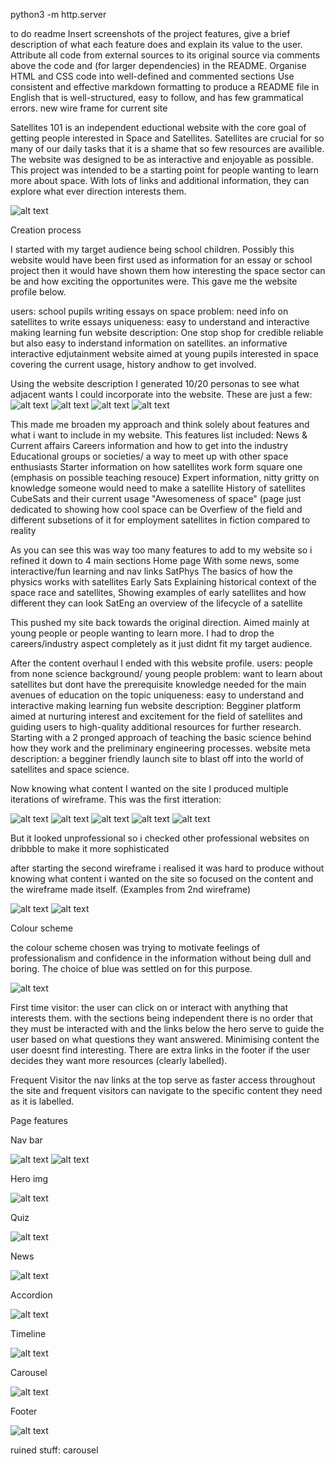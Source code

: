 python3 -m http.server



to do
readme
	Insert screenshots of the project features, give a brief description of what each feature does and explain its value to the user.
  Attribute all code from external sources to its original source via comments above the code and (for larger dependencies) in the README.
  Organise HTML and CSS code into well-defined and commented sections
  Use consistent and effective markdown formatting to produce a README file in English that is well-structured, easy to follow, and has few grammatical errors.
  new wire frame for current site


Satellites 101 is an independent eductional website with the core goal of getting people interested in Space and Satellites. Satellites are crucial for so many of our daily tasks that it is a shame that so few resources are availible. The website was designed to be as interactive and enjoyable as possible. This project was intended to be a starting point for people wanting to learn more about space. With lots of links and additional information, they can explore what ever direction interests them. 

![alt text](https://github.com/JakCrane/Assignment-1/blob/main/site-screenshot.PNG?raw=true)

Creation process

I started with my target audience being school children. Possibly this website would have been first used as information for an essay or school project then it would have shown them how interesting the space sector can be and how exciting the opportunites were. This gave me the website profile below.

 users: school pupils writing essays on space
 problem: need info on satellites to write essays
 uniqueness: easy to understand and interactive making learning fun
 website description: One stop shop for credible reliable but also easy to inderstand information on satellites. an informative interactive edjutainment website aimed at young pupils interested in space covering the current usage, history andhow to get involved.

Using the website description I generated 10/20 personas to see what adjacent wants I could incorporate into the website. These are just a few:
![alt text](https://github.com/JakCrane/Assignment-1/blob/main/user-persona%20(1).png?raw=true)
![alt text](https://github.com/JakCrane/Assignment-1/blob/main/user-persona%20(4).png?raw=true)
![alt text](https://github.com/JakCrane/Assignment-1/blob/main/user-persona%20(6).png?raw=true)
![alt text](https://github.com/JakCrane/Assignment-1/blob/main/user-persona%20(7).png?raw=true)

This made me broaden my approach and think solely about features and what i want to include in my website. This features list included:
 News & Current affairs
 Careers information and how to get into the industry
 Educational groups or societies/ a way to meet up with other space enthusiasts
 Starter information on how satellites work form square one (emphasis on possible teaching resouce)
 Expert information, nitty gritty on knowledge someone would need to make a satellite
 History of satellites
 CubeSats and their current usage
 "Awesomeness of space" (page just dedicated to showing how cool space can be
 Overfiew of the field and different subsetions of it for employment
 satellites in fiction compared to reality

As you can see this was way too many features to add to my website so i refined it down to 4 main sections
 Home page
  With some news, some interactive/fun learning and nav links
 SatPhys
  The basics of how the physics works with satellites
 Early Sats
  Explaining historical context of the space race and satellites, Showing examples of early satellites and how different they can look
 SatEng
  an overview of the lifecycle of a satellite

This pushed my site back towards the original direction. Aimed mainly at young people or people wanting to learn more. I had to drop the careers/industry aspect completely as it just didnt fit my target audience.

After the content overhaul I ended with this website profile.
 users: people from none science background/ young people
 problem: want to learn about satellites but dont have the prerequisite knowledge needed for the main avenues of education on the topic 
 uniqueness: easy to understand and interactive making learning fun
 website description: Begginer platform aimed at nurturing interest and excitement for the field of satellites and guiding users to high-quality additional resources for further research. Starting with a 2 pronged approach of teaching the basic science behind how they work and the preliminary engineering processes. 
 website meta description: a begginer friendly launch site to blast off into the world of satellites and space science.

Now knowing what content I wanted on the site I produced multiple iterations of wireframe. This was the first itteration:

![alt text](https://github.com/JakCrane/Assignment-1/blob/main/wf-1-1.PNG?raw=true)
![alt text](https://github.com/JakCrane/Assignment-1/blob/main/wf-1-2.PNG?raw=true)
![alt text](https://github.com/JakCrane/Assignment-1/blob/main/wf-1-3.PNG?raw=true)
![alt text](https://github.com/JakCrane/Assignment-1/blob/main/wf-1-4.PNG?raw=true)
![alt text](https://github.com/JakCrane/Assignment-1/blob/main/wf-1-5.PNG?raw=true)

But it looked unprofessional so i checked other professional websites on dribbble to make it more sophisticated

after starting the second wireframe i realised it was hard to produce without knowing what content i wanted on the site so focused on the content and the wireframe made itself. (Examples from 2nd wireframe)

![alt text](https://github.com/JakCrane/Assignment-1/blob/main/wf-2-1.PNG?raw=true)
![alt text](https://github.com/JakCrane/Assignment-1/blob/main/wf-2-a.PNG?raw=true)

Colour scheme

the colour scheme chosen was trying to motivate feelings of professionalism and confidence in the information without being dull and boring. The choice of blue was settled on for this purpose.

![alt text](https://github.com/JakCrane/Assignment-1/blob/main/colours.PNG?raw=true)


First time visitor:
 the user can click on or interact with anything that interests them. with the sections being independent there is no order that they must be interacted with and the links below the hero serve to guide the user based on what questions they want answered. Minimising content the user doesnt find interesting.
 There are extra links in the footer if the user decides they want more resources (clearly labelled).

Frequent Visitor
 the nav links at the top serve as faster access throughout the site and frequent visitors can navigate to the specific content they need as it is labelled.

Page features

Nav bar

![alt text](https://github.com/JakCrane/Assignment-1/blob/main/nav-open.PNG?raw=true)
![alt text](https://github.com/JakCrane/Assignment-1/blob/main/nav-closed.PNG?raw=true)

Hero img

![alt text](https://github.com/JakCrane/Assignment-1/blob/main/hero-img.PNG?raw=true)

Quiz

![alt text](https://github.com/JakCrane/Assignment-1/blob/main/quiz.PNG?raw=true)

News

![alt text](https://github.com/JakCrane/Assignment-1/blob/main/news.PNG?raw=true)

Accordion

![alt text](https://github.com/JakCrane/Assignment-1/blob/main/accordion.PNG?raw=true)

Timeline

![alt text](https://github.com/JakCrane/Assignment-1/blob/main/timeline.PNG?raw=true)

Carousel

![alt text](https://github.com/JakCrane/Assignment-1/blob/main/"colours".PNG?raw=true)

Footer

![alt text](https://github.com/JakCrane/Assignment-1/blob/main/footer.PNG?raw=true)


ruined stuff: carousel